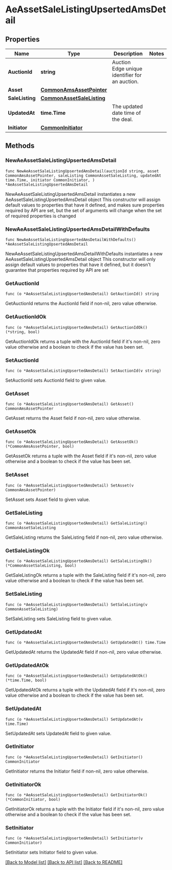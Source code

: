 # AeAssetSaleListingUpsertedAmsDetail

## Properties

Name | Type | Description | Notes
------------ | ------------- | ------------- | -------------
**AuctionId** | **string** | Auction Edge unique identifier for an auction. | 
**Asset** | [**CommonAmsAssetPointer**](CommonAmsAssetPointer.md) |  | 
**SaleListing** | [**CommonAssetSaleListing**](CommonAssetSaleListing.md) |  | 
**UpdatedAt** | **time.Time** | The updated date time of the deal. | 
**Initiator** | [**CommonInitiator**](CommonInitiator.md) |  | 

## Methods

### NewAeAssetSaleListingUpsertedAmsDetail

`func NewAeAssetSaleListingUpsertedAmsDetail(auctionId string, asset CommonAmsAssetPointer, saleListing CommonAssetSaleListing, updatedAt time.Time, initiator CommonInitiator, ) *AeAssetSaleListingUpsertedAmsDetail`

NewAeAssetSaleListingUpsertedAmsDetail instantiates a new AeAssetSaleListingUpsertedAmsDetail object
This constructor will assign default values to properties that have it defined,
and makes sure properties required by API are set, but the set of arguments
will change when the set of required properties is changed

### NewAeAssetSaleListingUpsertedAmsDetailWithDefaults

`func NewAeAssetSaleListingUpsertedAmsDetailWithDefaults() *AeAssetSaleListingUpsertedAmsDetail`

NewAeAssetSaleListingUpsertedAmsDetailWithDefaults instantiates a new AeAssetSaleListingUpsertedAmsDetail object
This constructor will only assign default values to properties that have it defined,
but it doesn't guarantee that properties required by API are set

### GetAuctionId

`func (o *AeAssetSaleListingUpsertedAmsDetail) GetAuctionId() string`

GetAuctionId returns the AuctionId field if non-nil, zero value otherwise.

### GetAuctionIdOk

`func (o *AeAssetSaleListingUpsertedAmsDetail) GetAuctionIdOk() (*string, bool)`

GetAuctionIdOk returns a tuple with the AuctionId field if it's non-nil, zero value otherwise
and a boolean to check if the value has been set.

### SetAuctionId

`func (o *AeAssetSaleListingUpsertedAmsDetail) SetAuctionId(v string)`

SetAuctionId sets AuctionId field to given value.


### GetAsset

`func (o *AeAssetSaleListingUpsertedAmsDetail) GetAsset() CommonAmsAssetPointer`

GetAsset returns the Asset field if non-nil, zero value otherwise.

### GetAssetOk

`func (o *AeAssetSaleListingUpsertedAmsDetail) GetAssetOk() (*CommonAmsAssetPointer, bool)`

GetAssetOk returns a tuple with the Asset field if it's non-nil, zero value otherwise
and a boolean to check if the value has been set.

### SetAsset

`func (o *AeAssetSaleListingUpsertedAmsDetail) SetAsset(v CommonAmsAssetPointer)`

SetAsset sets Asset field to given value.


### GetSaleListing

`func (o *AeAssetSaleListingUpsertedAmsDetail) GetSaleListing() CommonAssetSaleListing`

GetSaleListing returns the SaleListing field if non-nil, zero value otherwise.

### GetSaleListingOk

`func (o *AeAssetSaleListingUpsertedAmsDetail) GetSaleListingOk() (*CommonAssetSaleListing, bool)`

GetSaleListingOk returns a tuple with the SaleListing field if it's non-nil, zero value otherwise
and a boolean to check if the value has been set.

### SetSaleListing

`func (o *AeAssetSaleListingUpsertedAmsDetail) SetSaleListing(v CommonAssetSaleListing)`

SetSaleListing sets SaleListing field to given value.


### GetUpdatedAt

`func (o *AeAssetSaleListingUpsertedAmsDetail) GetUpdatedAt() time.Time`

GetUpdatedAt returns the UpdatedAt field if non-nil, zero value otherwise.

### GetUpdatedAtOk

`func (o *AeAssetSaleListingUpsertedAmsDetail) GetUpdatedAtOk() (*time.Time, bool)`

GetUpdatedAtOk returns a tuple with the UpdatedAt field if it's non-nil, zero value otherwise
and a boolean to check if the value has been set.

### SetUpdatedAt

`func (o *AeAssetSaleListingUpsertedAmsDetail) SetUpdatedAt(v time.Time)`

SetUpdatedAt sets UpdatedAt field to given value.


### GetInitiator

`func (o *AeAssetSaleListingUpsertedAmsDetail) GetInitiator() CommonInitiator`

GetInitiator returns the Initiator field if non-nil, zero value otherwise.

### GetInitiatorOk

`func (o *AeAssetSaleListingUpsertedAmsDetail) GetInitiatorOk() (*CommonInitiator, bool)`

GetInitiatorOk returns a tuple with the Initiator field if it's non-nil, zero value otherwise
and a boolean to check if the value has been set.

### SetInitiator

`func (o *AeAssetSaleListingUpsertedAmsDetail) SetInitiator(v CommonInitiator)`

SetInitiator sets Initiator field to given value.



[[Back to Model list]](../README.md#documentation-for-models) [[Back to API list]](../README.md#documentation-for-api-endpoints) [[Back to README]](../README.md)


